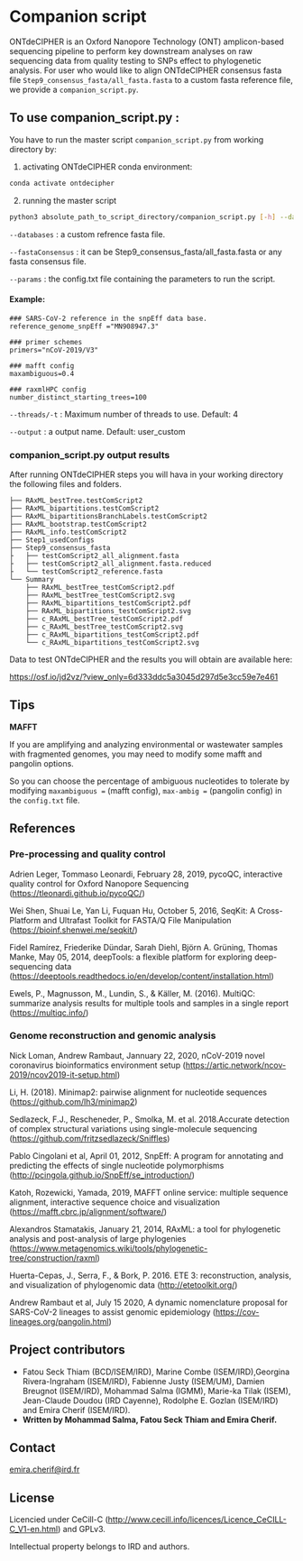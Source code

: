 # Companion script

ONTdeCIPHER is an Oxford Nanopore Technology (ONT) amplicon-based sequencing pipeline to perform key downstream analyses on raw sequencing data from quality testing to SNPs effect to phylogenetic analysis. 
For user who would like to align ONTdeCIPHER consensus fasta file `Step9_consensus_fasta/all_fasta.fasta` to a custom fasta reference file, we provide a `companion_script.py`.
 
## To use companion_script.py :

You have to run the master script `companion_script.py` from working directory by:
1) activating ONTdeCIPHER conda environment:

```sh
conda activate ontdecipher
```

2) running the master script

```sh
python3 absolute_path_to_script_directory/companion_script.py [-h] --databases user_refrence.fasta --fastaConsensus Step9_consensus_fasta/all_fasta.fasta --params config.txt --threads 4 --output user_custom
```

`--databases` : a custom refrence fasta file.

`--fastaConsensus` : it can be Step9_consensus_fasta/all_fasta.fasta or any fasta consensus file.

`--params` : the config.txt file containing the parameters to run the script.
#### Example:

	### SARS-CoV-2 reference in the snpEff data base.
	reference_genome_snpEff ="MN908947.3"

	### primer schemes 
	primers="nCoV-2019/V3"

	### mafft config 
	maxambiguous=0.4

	### raxmlHPC config 
	number_distinct_starting_trees=100

`--threads/-t` : Maximum number of threads to use. Default: 4

`--output` : a output name. Default: user_custom

### companion_script.py output results

After running ONTdeCIPHER steps you will hava in your working directory the following files and folders.


	├── RAxML_bestTree.testComScript2
	├── RAxML_bipartitions.testComScript2
	├── RAxML_bipartitionsBranchLabels.testComScript2
	├── RAxML_bootstrap.testComScript2
	├── RAxML_info.testComScript2
	├── Step1_usedConfigs
	├── Step9_consensus_fasta
	├	├── testComScript2_all_alignment.fasta
	├	├── testComScript2_all_alignment.fasta.reduced
	├	└── testComScript2_reference.fasta
	└── Summary
		├── RAxML_bestTree_testComScript2.pdf
		├── RAxML_bestTree_testComScript2.svg
		├── RAxML_bipartitions_testComScript2.pdf
		├── RAxML_bipartitions_testComScript2.svg
		├── c_RAxML_bestTree_testComScript2.pdf
		├── c_RAxML_bestTree_testComScript2.svg
		├── c_RAxML_bipartitions_testComScript2.pdf
		└── c_RAxML_bipartitions_testComScript2.svg

Data to test ONTdeCIPHER and the results you will obtain are available here:

https://osf.io/jd2vz/?view_only=6d333ddc5a3045d297d5e3cc59e7e461
## Tips

**MAFFT**

If you are amplifying and analyzing environmental or wastewater samples with fragmented genomes, you may need to modify some mafft and pangolin options.

So you can choose the percentage of ambiguous nucleotides to tolerate by modifying `maxambiguous =` (mafft config), `max-ambig =` (pangolin config) in the `config.txt` file. 

## References
### Pre-processing and quality control
Adrien Leger, Tommaso Leonardi, February 28, 2019, pycoQC, interactive quality control for Oxford Nanopore Sequencing
(https://tleonardi.github.io/pycoQC/)

Wei Shen, Shuai Le, Yan Li, Fuquan Hu, October 5, 2016, SeqKit: A Cross-Platform and Ultrafast Toolkit for FASTA/Q File Manipulation
(https://bioinf.shenwei.me/seqkit/)  

Fidel Ramírez, Friederike Dündar, Sarah Diehl, Björn A. Grüning, Thomas Manke, May 05, 2014, deepTools: a flexible platform for exploring deep-sequencing data
(https://deeptools.readthedocs.io/en/develop/content/installation.html)

Ewels, P., Magnusson, M., Lundin, S., & Käller, M. (2016). MultiQC: summarize analysis results for multiple tools and samples in a single report
(https://multiqc.info/)

### Genome reconstruction and genomic analysis
Nick Loman, Andrew Rambaut, Jannuary 22, 2020, nCoV-2019 novel coronavirus bioinformatics environment setup 
(https://artic.network/ncov-2019/ncov2019-it-setup.html)

Li, H. (2018). Minimap2: pairwise alignment for nucleotide sequences
(https://github.com/lh3/minimap2)

Sedlazeck, F.J., Rescheneder, P., Smolka, M. et al. 2018.Accurate detection of complex structural variations using single-molecule sequencing
(https://github.com/fritzsedlazeck/Sniffles)

Pablo Cingolani et al, April 01, 2012, SnpEff: A program for annotating and predicting the effects of single nucleotide polymorphisms  
(http://pcingola.github.io/SnpEff/se_introduction/)

Katoh, Rozewicki, Yamada, 2019, MAFFT online service: multiple sequence alignment, interactive sequence choice and visualization    
(https://mafft.cbrc.jp/alignment/software/)

Alexandros Stamatakis, January 21, 2014, RAxML: a tool for phylogenetic analysis and post-analysis of large phylogenies 
(https://www.metagenomics.wiki/tools/phylogenetic-tree/construction/raxml) 

Huerta-Cepas, J., Serra, F., & Bork, P. 2016. ETE 3: reconstruction, analysis, and visualization of phylogenomic data
(http://etetoolkit.org/)

Andrew Rambaut et al, July 15 2020, A dynamic nomenclature proposal for SARS-CoV-2 lineages to assist genomic epidemiology 
(https://cov-lineages.org/pangolin.html)


## Project contributors

* Fatou Seck Thiam (BCD/ISEM/IRD), Marine Combe (ISEM/IRD),Georgina Rivera-Ingraham (ISEM/IRD), Fabienne Justy (ISEM/UM), Damien Breugnot (ISEM/IRD), Mohammad Salma (IGMM), Marie-ka Tilak (ISEM), Jean-Claude Doudou (IRD Cayenne), Rodolphe E. Gozlan (ISEM/IRD) and Emira Cherif (ISEM/IRD).
* **Written by Mohammad Salma, Fatou Seck Thiam and Emira Cherif.**


## Contact 
emira.cherif@ird.fr

## License
Licencied under CeCill-C (http://www.cecill.info/licences/Licence_CeCILL-C_V1-en.html) and GPLv3.                                                  

Intellectual property belongs to IRD and authors.

 

